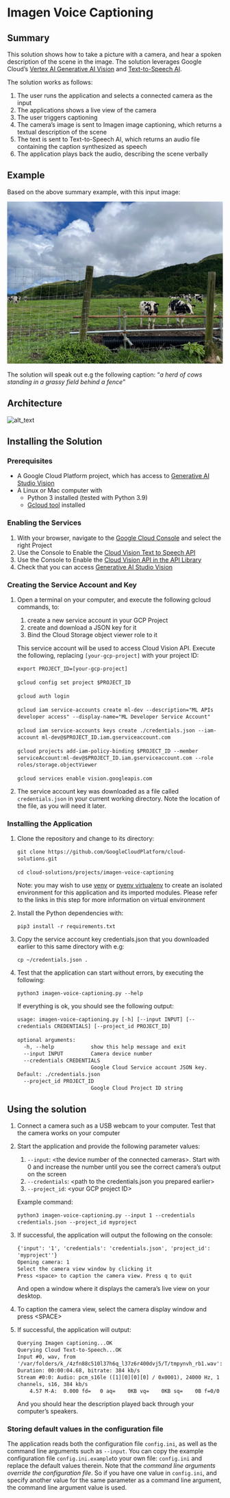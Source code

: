 # Imagen Voice Captioning

## Summary

This solution shows how to take a picture with a camera, and hear a spoken
description of the scene in the image. The solution leverages Google Cloud’s
[Vertex AI Generative AI Vision](https://console.cloud.google.com/vertex-ai/generative/vision)
and [Text-to-Speech AI](https://cloud.google.com/text-to-speech).

The solution works as follows:

1.  The user runs the application and selects a connected camera as the input
1.  The applications shows a live view of the camera
1.  The user triggers captioning
1.  The camera’s image is sent to Imagen image captioning, which returns a
    textual description of the scene
1.  The text is sent to Text-to-Speech AI, which returns an audio file
    containing the caption synthesized as speech
1.  The application plays back the audio, describing the scene verbally

## Example

Based on the above summary example, with this input image:

![alt_text](images/image1.jpg "Photo of cows")

The solution will speak out e.g the following caption: “_a herd of cows standing
in a grassy field behind a fence_”

## Architecture

![alt_text](images/image2.png "Architecture diagram")

## Installing the Solution

### Prerequisites

*   A Google Cloud Platform project, which has access to
    [Generative AI Studio Vision](https://console.cloud.google.com/vertex-ai/generative/vision)
*   A Linux or Mac computer with
    *   Python 3 installed (tested with Python 3.9)
    *   [Gcloud tool](https://cloud.google.com/sdk/docs/install) installed

### Enabling the Services

1.  With your browser, navigate to the
    [Google Cloud Console](https://console.cloud.google.com/home/dashboard) and
    select the right Project
1.  Use the Console to Enable the
    [Cloud Vision Text to Speech API](https://console.cloud.google.com/apis/library/texttospeech.googleapis.com)
1.  Use the Console to Enable the
    [Cloud Vision API in the API Library](https://console.cloud.google.com/apis/library/vision.googleapis.com)
1.  Check that you can access
    [Generative AI Studio Vision](https://console.cloud.google.com/vertex-ai/generative/vision)

### Creating the Service Account and Key

1.  Open a terminal on your computer, and execute the following gcloud commands,
    to:

    1.  create a new service account in your GCP Project
    1.  create and download a JSON key for it
    1.  Bind the Cloud Storage object viewer role to it

    This service account will be used to access Cloud Vision API. Execute the
    following, replacing `[your-gcp-project]` with your project ID:

    ```shell
    export PROJECT_ID=[your-gcp-project]

    gcloud config set project $PROJECT_ID

    gcloud auth login

    gcloud iam service-accounts create ml-dev --description="ML APIs developer access" --display-name="ML Developer Service Account"

    gcloud iam service-accounts keys create ./credentials.json --iam-account ml-dev@$PROJECT_ID.iam.gserviceaccount.com

    gcloud projects add-iam-policy-binding $PROJECT_ID --member serviceAccount:ml-dev@$PROJECT_ID.iam.gserviceaccount.com --role roles/storage.objectViewer

    gcloud services enable vision.googleapis.com
    ```

1.  The service account key was downloaded as a file called `credentials.json`
    in your current working directory. Note the location of the file, as you
    will need it later.

### Installing the Application

1.  Clone the repository and change to its directory:

    ```shell
    git clone https://github.com/GoogleCloudPlatform/cloud-solutions.git

    cd cloud-solutions/projects/imagen-voice-captioning
    ```

    Note: you may wish to use
    [venv](https://docs.python.org/3/library/venv.html) or
    [pyenv virtualenv](https://github.com/pyenv/pyenv-virtualenv) to create an
    isolated environment for this application and its imported modules. Please
    refer to the links in this step for more information on virtual environment

1.  Install the Python dependencies with:

    ```shell
    pip3 install -r requirements.txt
    ```

1.  Copy the service account key credentials.json that you downloaded earlier to
    this same directory with e.g:

    ```shell
    cp ~/credentials.json .
    ```

1.  Test that the application can start without errors, by executing the
    following:

    ```shell
    python3 imagen-voice-captioning.py --help
    ```

    If everything is ok, you should see the following output:

    ```text
    usage: imagen-voice-captioning.py [-h] [--input INPUT] [--credentials CREDENTIALS] [--project_id PROJECT_ID]

    optional arguments:
      -h, --help            show this help message and exit
      --input INPUT         Camera device number
      --credentials CREDENTIALS
                            Google Cloud Service account JSON key. Default: ./credentials.json
      --project_id PROJECT_ID
                            Google Cloud Project ID string
    ```

## Using the solution

1.  Connect a camera such as a USB webcam to your computer. Test that the camera
    works on your computer
1.  Start the application and provide the following parameter values:

    1.  `--input`: &lt;the device number of the connected cameras>. Start with 0
        and increase the number until you see the correct camera’s output on the
        screen
    1.  `--credentials`: &lt;path to the credentials.json you prepared earlier>
    1.  `--project_id`: &lt;your GCP project ID>

    Example command:

    ```shell
    python3 imagen-voice-captioning.py --input 1 --credentials credentials.json --project_id myproject
    ```

1.  If successful, the application will output the following on the console:

    ```text
    {'input': '1', 'credentials': 'credentials.json', 'project_id': 'myproject''}
    Opening camera: 1
    Select the camera view window by clicking it
    Press <space> to caption the camera view. Press q to quit
    ```

    And open a window where it displays the camera’s live view on your desktop.

1.  To caption the camera view, select the camera display window and press
    &lt;SPACE>

1.  If successful, the application will output:

    ```text
    Querying Imagen captioning...OK
    Querying Cloud Text-to-Speech...OK
    Input #0, wav, from '/var/folders/k_/4zfn88c510l37h6q_l37z6r400dvj5/T/tmpynvh_rb1.wav':
    Duration: 00:00:04.68, bitrate: 384 kb/s
    Stream #0:0: Audio: pcm_s16le ([1][0][0][0] / 0x0001), 24000 Hz, 1 channels, s16, 384 kb/s
        4.57 M-A:  0.000 fd=   0 aq=    0KB vq=    0KB sq=    0B f=0/0
    ```

    And you should hear the description played back through your computer’s
    speakers.

### Storing default values in the configuration file

The application reads both the configuration file `config.ini`, as well as the
command line arguments such as `--input`. You can copy the example configuration
file `config.ini.example`to your own file: `config.ini` and replace the default
values therein. Note that the _command line arguments override the configuration
file_. So if you have one value in `config.ini`, and specify another value for
the same parameter as a command line argument, the command line argument value
is used.
